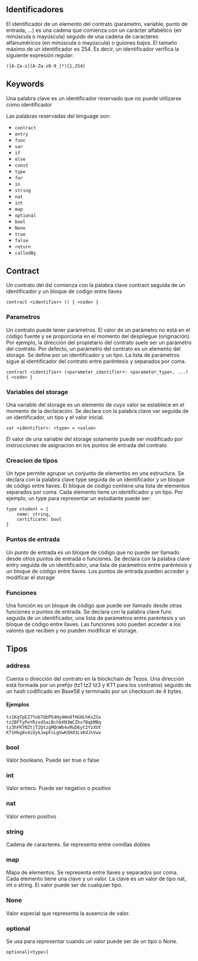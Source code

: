 
## Identificadores
El identificador de un elemento del contrato (parámetro, variable, punto de entrada, ...) es una cadena que comienza con un carácter alfabético (en minúscula o mayúscula) seguido de una cadena de caracteres alfanuméricos (en minúscula o mayúscula) o guiones bajos. El tamaño máximo de un identificador es 254. Es decir, un identificador verifica la siguiente expresión regular:

```([A-Za-z][A-Za-z0-9_]*){1,254}```

## Keywords
Una palabra clave es un identificador reservado que no puede utilizarse como identificador

Las palabras reservadas del lenguage son:
- `contract`
- `entry`
- `func`
- `var`
- `if`
- `else`
- `const`
- `type`
- `for`
- `in`
- `string`
- `nat`
- `int`
- `map`
- `optional`
- `bool`
- `None`
- `true`
- `false`
- `return`
- `calledBy`

## Contract
Un contrato del dsl comienza con la palabra clave contract seguida de un identificador y un bloque de codigo entre llaves 
    
```
contract <identifier> () { <code> }
```

### Parametros
Un contrato puede tener parámetros. El valor de un parámetro no está en el código fuente y se proporciona en el momento del despliegue (originación). Por ejemplo, la dirección del propietario del contrato suele ser un parámetro del contrato. Por defecto, un parámetro del contrato es un elemento del storage. Se define por un identificador y un tipo. La lista de parámetros sigue al identificador del contrato entre paréntesis y separados por coma.
    
```
contract <identifier> (<parameter_identifier>: <parameter_type>, ...) 
{ <code> }
```

### Variables del storage
Una variable del storage es un elemento de cuyo valor se establece en el momento de la declaración. Se declara con la palabra clave var seguida de un identificador, un tipo y el valor inicial.

```
var <identifier>: <type> = <value>
```

El valor de una variable del storage solamente puede ser modificado por instrucciones de asignacion en los puntos de entrada del contrato

### Creacion de tipos
Un type permite agrupar un conjunto de elementos en una estructura. Se declara con la palabra clave type seguida de un identificador y un bloque de código entre llaves. El bloque de código contiene una lista de elementos separados por coma. Cada elemento tiene un identificador y un tipo. Por ejemplo, un type para representar un estudiante puede ser:

```
type student = {
    name: string,
    certificate: bool
}
```

### Puntos de entrada 
Un punto de entrada es un bloque de código que no puede ser llamado desde otros puntos de entrada o funciones. Se declara con la palabra clave entry seguida de un identificador, una lista de parámetros entre paréntesis y un bloque de código entre llaves. Los puntos de entrada pueden acceder y modificar el storage


### Funciones
Una función es un bloque de código que puede ser llamado desde otras funciones o puntos de entrada. Se declara con la palabra clave func seguida de un identificador, una lista de parámetros entre paréntesis y un bloque de código entre llaves. Las funciones solo pueden acceder a los valores que reciben y no pueden modificar el storage.


## Tipos

### address
Cuenta o dirección del contrato en la blockchain de Tezos. Una dirección está formada por un prefijo (tz1 tz2 tz3 y KT1 para los contratos) seguido de un hash codificado en Base58 y terminado por un checksum de 4 bytes.
#### Ejemplos
```
tz1KqTpEZ7Yob7QbPE4Hy4Wo8fHG8LhKxZSx
tz2BFTyPeYRzxd5aiBchbXN3WCZhx7BqbMBq
tz3hFR7NZtjT2QtzgMQnWb4xMuD6yt2YzXUt
KT1Hkg8v4iUykJwpFcLgVwKXHd3LsKdJnVwv
```

### bool
Valor booleano. Puede ser true o false

### int
Valor entero. Puede ser negativo o positivo

### nat
Valor entero positivo

### string
Cadena de caracteres. Se representa entre comillas dobles

### map
Mapa de elementos. Se representa entre llaves y separados por coma. Cada elemento tiene una clave y un valor. La clave es un valor de tipo nat, int o string. El valor puede ser de cualquier tipo. 

### None
Valor especial que representa la ausencia de valor.

### optional
Se usa para representar cuando un valor puede ser de un tipo o None.
```
optional[<type>]
```





